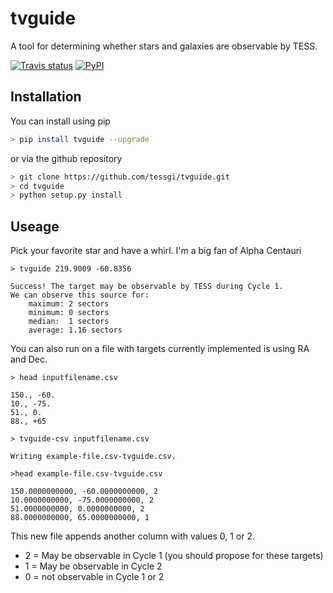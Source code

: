 # tvguide

A tool for determining whether stars and galaxies are observable by TESS.

[![Travis status](http://img.shields.io/travis/tessgi/tvguide/master.svg)](http://travis-ci.org/tessgi/tvguide)
[![PyPI](http://img.shields.io/pypi/v/tvguide.svg)](https://pypi.python.org/pypi/tvguide/)

## Installation
You can install using pip


``` bash
> pip install tvguide --upgrade
```

or via the github repository
``` bash
> git clone https://github.com/tessgi/tvguide.git
> cd tvguide
> python setup.py install
```

## Useage
Pick your favorite star and have a whirl. I'm a big fan of Alpha Centauri
``` 
> tvguide 219.9009 -60.8356

Success! The target may be observable by TESS during Cycle 1.
We can observe this source for:
    maximum: 2 sectors
    minimum: 0 sectors
    median:  1 sectors
    average: 1.16 sectors
```

You can also run on a file with targets
currently implemented is using RA and Dec.
``` 
> head inputfilename.csv

150., -60.
10., -75.
51., 0.
88., +65

> tvguide-csv inputfilename.csv

Writing example-file.csv-tvguide.csv.

>head example-file.csv-tvguide.csv

150.0000000000, -60.0000000000, 2
10.0000000000, -75.0000000000, 2
51.0000000000, 0.0000000000, 2
88.0000000000, 65.0000000000, 1
```
This new file appends another column with values 0, 1 or 2. 
* 2 = May be observable in Cycle 1 (you should propose for these targets)
* 1 = May be observable in Cycle 2
* 0 = not observable in Cycle 1 or 2
